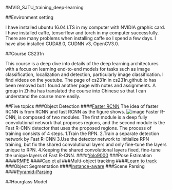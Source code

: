 #MVIG_SJTU_training_deep-learning

##Environment setting

I have installed ubuntu 16.04 LTS in my computer with NVIDIA graphic card. I have installed caffe, tensorflow and torch in my computer successfully. There are many problems when installing caffe so I spend a few days. I have also installed CUDA8.0, CUDNN v3, OpenCV3.0.

##Course CS231n

This course is a deep dive into details of the deep learning architectures with a focus on learning end-to-end models for tasks such as image classification, localization and detection, particularly image classification.
I find videos on the youtube. The page of cs231n in cs231n.github.io has been removed but I found another page with notes and assignments. A group in Zhihu has translated the course into Chinese so that I can understand the course more easily.


##Five topics
###Object Detection
####[Faster RCNN](https://github.com/rbgirshick/py-faster-rcnn)
The idea of faster RCNN is from RCNN and fast RCNN as the figure shows.
![image](https://camo.githubusercontent.com/60e17201986ba4655487199ce370292a0820e2da/687474703a2f2f696d672e626c6f672e6373646e2e6e65742f3230313630343134313634353336303239)
Faster R-CNN, is composed of two modules. The first module is a deep fully convolutional network that proposes regions, and the second module is the Fast R-CNN detector that uses the proposed regions.
The process of training consists of 4 steps.
1.Train the RPN.
2.Train a separate detection network by Fast R-CNN
3.Use the detector network to initialize RPN training, but fix the shared convolutional layers and only fine-tune the layers unique to RPN.
4.Keeping the shared convolutional layers fixed, fine-tune the unique layers of Fast R-CNN.
####[Yolo9000](http://pjreddie.com/darknet/yolo/)
###Pose Estimation
####[RMPE](https://cvsjtu.wordpress.com/rmpe-regional-multi-person-pose-estimation/)
####[Cao et al](https://github.com/ZheC/Realtime_Multi-Person_Pose_Estimation)
###Multi-object tracking
####[Learn to track](https://github.com/yuxng/MDP_Tracking)
###Object Segmentation
####[Instance-aware](https://github.com/daijifeng001/MNC)
###Scene Parsing
####[Pyramid-Parsing](https://github.com/hszhao/PSPNet)

##Hourglass Model
